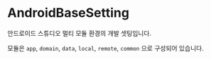 # AndroidBaseSetting

안드로이드 스튜디오 멀티 모듈 환경의 개발 셋팅입니다. 

모듈은 `app`, `domain`, `data`, `local`, `remote`, `common` 으로 구성되어 있습니다.  
